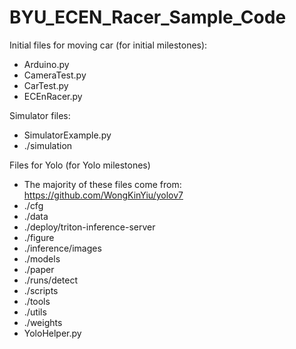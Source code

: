 # BYU_ECEN_Racer_Sample_Code


Initial files for moving car (for initial milestones):
- Arduino.py
- CameraTest.py
- CarTest.py
- ECEnRacer.py

Simulator files:
- SimulatorExample.py
- ./simulation

Files for Yolo (for Yolo milestones)
- The majority of these files come from: https://github.com/WongKinYiu/yolov7
- ./cfg
- ./data
- ./deploy/triton-inference-server
- ./figure
- ./inference/images
- ./models
- ./paper
- ./runs/detect
- ./scripts
- ./tools
- ./utils
- ./weights
- YoloHelper.py
